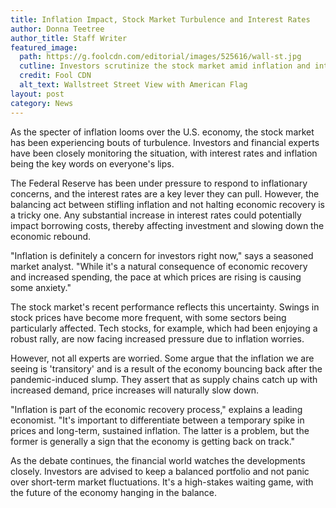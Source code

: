 ```yaml
---
title: Inflation Impact, Stock Market Turbulence and Interest Rates
author: Donna Teetree
author_title: Staff Writer
featured_image: 
  path: https://g.foolcdn.com/editorial/images/525616/wall-st.jpg
  cutline: Investors scrutinize the stock market amid inflation and interest rate concerns.
  credit: Fool CDN
  alt_text: Wallstreet Street View with American Flag
layout: post
category: News
---
```


As the specter of inflation looms over the U.S. economy, the stock market has been experiencing bouts of turbulence. Investors and financial experts have been closely monitoring the situation, with interest rates and inflation being the key words on everyone's lips.

The Federal Reserve has been under pressure to respond to inflationary concerns, and the interest rates are a key lever they can pull. However, the balancing act between stifling inflation and not halting economic recovery is a tricky one. Any substantial increase in interest rates could potentially impact borrowing costs, thereby affecting investment and slowing down the economic rebound.

"Inflation is definitely a concern for investors right now," says a seasoned market analyst. "While it's a natural consequence of economic recovery and increased spending, the pace at which prices are rising is causing some anxiety."

The stock market's recent performance reflects this uncertainty. Swings in stock prices have become more frequent, with some sectors being particularly affected. Tech stocks, for example, which had been enjoying a robust rally, are now facing increased pressure due to inflation worries.

However, not all experts are worried. Some argue that the inflation we are seeing is 'transitory' and is a result of the economy bouncing back after the pandemic-induced slump. They assert that as supply chains catch up with increased demand, price increases will naturally slow down.

"Inflation is part of the economic recovery process," explains a leading economist. "It's important to differentiate between a temporary spike in prices and long-term, sustained inflation. The latter is a problem, but the former is generally a sign that the economy is getting back on track."

As the debate continues, the financial world watches the developments closely. Investors are advised to keep a balanced portfolio and not panic over short-term market fluctuations. It's a high-stakes waiting game, with the future of the economy hanging in the balance.
